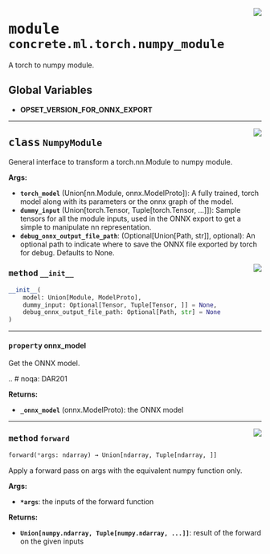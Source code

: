 <!-- markdownlint-disable -->

<a href="https://github.com/zama-ai/concrete-ml-internal/tree/main/src/concrete/ml/torch/numpy_module.py#L0"><img align="right" style="float:right;" src="https://img.shields.io/badge/-source-cccccc?style=flat-square"></a>

# <kbd>module</kbd> `concrete.ml.torch.numpy_module`

A torch to numpy module.

## **Global Variables**

- **OPSET_VERSION_FOR_ONNX_EXPORT**

______________________________________________________________________

<a href="https://github.com/zama-ai/concrete-ml-internal/tree/main/src/concrete/ml/torch/numpy_module.py#L19"><img align="right" style="float:right;" src="https://img.shields.io/badge/-source-cccccc?style=flat-square"></a>

## <kbd>class</kbd> `NumpyModule`

General interface to transform a torch.nn.Module to numpy module.

**Args:**

- <b>`torch_model`</b> (Union\[nn.Module, onnx.ModelProto\]):  A fully trained, torch model along with  its parameters or the onnx graph of the model.
- <b>`dummy_input`</b> (Union\[torch.Tensor, Tuple\[torch.Tensor, ...\]\]):  Sample tensors for all the  module inputs, used in the ONNX export to get a simple to manipulate nn representation.
- <b>`debug_onnx_output_file_path`</b>:  (Optional\[Union\[Path, str\]\], optional): An optional path to  indicate where to save the ONNX file exported by torch for debug.  Defaults to None.

<a href="https://github.com/zama-ai/concrete-ml-internal/tree/main/src/concrete/ml/torch/numpy_module.py#L32"><img align="right" style="float:right;" src="https://img.shields.io/badge/-source-cccccc?style=flat-square"></a>

### <kbd>method</kbd> `__init__`

```python
__init__(
    model: Union[Module, ModelProto],
    dummy_input: Optional[Tensor, Tuple[Tensor, ]] = None,
    debug_onnx_output_file_path: Optional[Path, str] = None
)
```

______________________________________________________________________

#### <kbd>property</kbd> onnx_model

Get the ONNX model.

.. # noqa: DAR201

**Returns:**

- <b>`_onnx_model`</b> (onnx.ModelProto):  the ONNX model

______________________________________________________________________

<a href="https://github.com/zama-ai/concrete-ml-internal/tree/main/src/concrete/ml/torch/numpy_module.py#L79"><img align="right" style="float:right;" src="https://img.shields.io/badge/-source-cccccc?style=flat-square"></a>

### <kbd>method</kbd> `forward`

```python
forward(*args: ndarray) → Union[ndarray, Tuple[ndarray, ]]
```

Apply a forward pass on args with the equivalent numpy function only.

**Args:**

- <b>`*args`</b>:  the inputs of the forward function

**Returns:**

- <b>`Union[numpy.ndarray, Tuple[numpy.ndarray, ...]]`</b>:  result of the forward on the given  inputs

